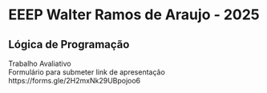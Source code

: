 <h1>EEEP Walter Ramos de Araujo - 2025</h1>
<h2>Lógica de Programação</h2>
<p>
  Trabalho Avaliativo<br>
  Formulário para submeter link de apresentação<br>
  https://forms.gle/2H2mxNk29UBpojoo6
</p>
